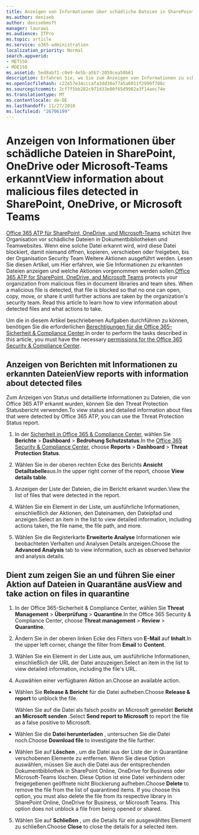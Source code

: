 ```yaml
---
title: Anzeigen von Informationen über schädliche Dateien in SharePoint, OneDrive oder Microsoft-Teams erkannt
ms.author: deniseb
author: denisebmsft
manager: laurawi
ms.audience: ITPro
ms.topic: article
ms.service: o365-administration
localization_priority: Normal
search.appverid:
- MET150
- MOE150
ms.assetid: 5ed8abf1-c0e9-4e5b-a5b7-2059cea50b61
description: Erfahren Sie, wo Sie zum Anzeigen von Informationen zu schädliche Dateien in SharePoint, OneDrive oder Teams erkannt und wie Sie auf diese Dateien ergreifen.
ms.openlocfilehash: c22e57e34cccafa3dd30a77a5a6011f2999f708c
ms.sourcegitcommit: 2cf7f5bb282c971d33e00f65d9982a3f14aec74e
ms.translationtype: MT
ms.contentlocale: de-DE
ms.lasthandoff: 11/27/2018
ms.locfileid: "26706199"
---
```

# <a name="view-information-about-malicious-files-detected-in-sharepoint-onedrive-or-microsoft-teams"></a><span data-ttu-id="b69eb-103">Anzeigen von Informationen über schädliche Dateien in SharePoint, OneDrive oder Microsoft-Teams erkannt</span><span class="sxs-lookup"><span data-stu-id="b69eb-103">View information about malicious files detected in SharePoint, OneDrive, or Microsoft Teams</span></span>

<span data-ttu-id="b69eb-p101">[Office 365 ATP für SharePoint, OneDrive, und Microsoft-Teams](atp-for-spo-odb-and-teams.md) schützt Ihre Organisation vor schädliche Dateien in Dokumentbibliotheken und Teamwebsites. Wenn eine solche Datei erkannt wird, wird diese Datei blockiert, damit niemand öffnen, kopieren, verschieben oder freigeben, bis der Organisation Security Team Weitere Aktionen ausgeführt werden. Lesen Sie diesen Artikel, um Hier erfahren, wie Sie Informationen zu erkannten Dateien anzeigen und welche Aktionen vorgenommen werden sollen.</span><span class="sxs-lookup"><span data-stu-id="b69eb-p101">[Office 365 ATP for SharePoint, OneDrive, and Microsoft Teams](atp-for-spo-odb-and-teams.md) protects your organization from malicious files in document libraries and team sites. When a malicious file is detected, that file is blocked so that no one can open, copy, move, or share it until further actions are taken by the organization's security team. Read this article to learn how to view information about detected files and what actions to take.</span></span> 

<span data-ttu-id="b69eb-107">Um die in diesem Artikel beschriebenen Aufgaben durchführen zu können, benötigen Sie die erforderlichen [Berechtigungen für die Office 365-Sicherheit &amp; Compliance Center](permissions-in-the-security-and-compliance-center.md).</span><span class="sxs-lookup"><span data-stu-id="b69eb-107">In order to perform the tasks described in this article, you must have the necessary [permissions for the Office 365 Security &amp; Compliance Center](permissions-in-the-security-and-compliance-center.md).</span></span> 
  
## <a name="view-reports-with-information-about-detected-files"></a><span data-ttu-id="b69eb-108">Anzeigen von Berichten mit Informationen zu erkannten Dateien</span><span class="sxs-lookup"><span data-stu-id="b69eb-108">View reports with information about detected files</span></span>

<span data-ttu-id="b69eb-109">Zum Anzeigen von Status und detaillierte Informationen zu Dateien, die von Office 365 ATP erkannt wurden, können Sie den Threat Protection Statusbericht verwenden.</span><span class="sxs-lookup"><span data-stu-id="b69eb-109">To view status and detailed information about files that were detected by Office 365 ATP, you can use the Threat Protection Status report.</span></span>
  
1. <span data-ttu-id="b69eb-110">In der [Sicherheit in Office 365 &amp; Compliance Center](https://security.microsoft.com), wählen Sie **Berichte** \> **Dashboard** \> **Bedrohung Schutzstatus**.</span><span class="sxs-lookup"><span data-stu-id="b69eb-110">In the [Office 365 Security &amp; Compliance Center](https://security.microsoft.com), choose **Reports** \> **Dashboard** \> **Threat Protection Status**.</span></span>
    
2. <span data-ttu-id="b69eb-111">Wählen Sie in der oberen rechten Ecke des Berichts **Ansicht Detailtabelle**aus.</span><span class="sxs-lookup"><span data-stu-id="b69eb-111">In the upper right corner of the report, choose **View details table**.</span></span>
    
3. <span data-ttu-id="b69eb-112">Anzeigen der Liste der Dateien, die im Bericht erkannt wurden.</span><span class="sxs-lookup"><span data-stu-id="b69eb-112">View the list of files that were detected in the report.</span></span>
    
4. <span data-ttu-id="b69eb-113">Wählen Sie ein Element in der Liste, um ausführliche Informationen, einschließlich der Aktionen, den Dateinamen, den Dateipfad und anzeigen.</span><span class="sxs-lookup"><span data-stu-id="b69eb-113">Select an item in the list to view detailed information, including actions taken, the file name, the file path, and more.</span></span>
    
5. <span data-ttu-id="b69eb-114">Wählen Sie die Registerkarte **Erweiterte Analyse** Informationen wie beobachteten Verhalten und Analysen Details anzeigen.</span><span class="sxs-lookup"><span data-stu-id="b69eb-114">Choose the **Advanced Analysis** tab to view information, such as observed behavior and analysis details.</span></span> 
  
## <a name="view-and-take-action-on-files-in-quarantine"></a><span data-ttu-id="b69eb-115">Dient zum zeigen Sie an und führen Sie einer Aktion auf Dateien in Quarantäne aus</span><span class="sxs-lookup"><span data-stu-id="b69eb-115">View and take action on files in quarantine</span></span>

1. <span data-ttu-id="b69eb-116">In der Office 365-Sicherheit &amp; Compliance Center, wählen Sie **Threat Management** \> **Überprüfung** \> **Quarantine**.</span><span class="sxs-lookup"><span data-stu-id="b69eb-116">In the Office 365 Security &amp; Compliance Center, choose **Threat management** \> **Review** \> **Quarantine**.</span></span>
    
2. <span data-ttu-id="b69eb-117">Ändern Sie in der oberen linken Ecke des Filters von **E-Mail** auf **Inhalt**.</span><span class="sxs-lookup"><span data-stu-id="b69eb-117">In the upper left corner, change the filter from **Email** to **Content**.</span></span>
    
3. <span data-ttu-id="b69eb-118">Wählen Sie ein Element in der Liste aus, um ausführliche Informationen, einschließlich der URL der Datei anzuzeigen.</span><span class="sxs-lookup"><span data-stu-id="b69eb-118">Select an item in the list to view detailed information, including the file's URL.</span></span>
    
4. <span data-ttu-id="b69eb-119">Auswählen einer verfügbaren Aktion an.</span><span class="sxs-lookup"><span data-stu-id="b69eb-119">Choose an available action.</span></span>
    
  - <span data-ttu-id="b69eb-120">Wählen Sie **Release &amp; Bericht** für die Datei aufheben.</span><span class="sxs-lookup"><span data-stu-id="b69eb-120">Choose **Release &amp; report** to unblock the file.</span></span> 
    
    <span data-ttu-id="b69eb-121">Wählen Sie auf die Datei als falsch positiv an Microsoft gemeldet **Bericht an Microsoft senden** .</span><span class="sxs-lookup"><span data-stu-id="b69eb-121">Select **Send report to Microsoft** to report the file as a false positive to Microsoft.</span></span> 
    
  - <span data-ttu-id="b69eb-122">Wählen Sie die **Datei herunterladen** , untersuchen Sie die Datei noch.</span><span class="sxs-lookup"><span data-stu-id="b69eb-122">Choose **Download file** to investigate the file further.</span></span> 
    
  - <span data-ttu-id="b69eb-p102">Wählen Sie auf **Löschen** , um die Datei aus der Liste der in Quarantäne verschobenen Elemente zu entfernen. Wenn Sie diese Option auswählen, müssen Sie auch die Datei aus der entsprechenden Dokumentbibliothek in SharePoint Online, OneDrive for Business oder Microsoft-Teams löschen. Diese Option ist eine Datei verhindern oder freigegebenen geöffnete nicht Blockierung aufheben.</span><span class="sxs-lookup"><span data-stu-id="b69eb-p102">Choose **Delete** to remove the file from the list of quarantined items. If you choose this option, you must also delete the file from its respective library in SharePoint Online, OneDrive for Business, or Microsoft Teams. This option does not unblock a file from being opened or shared.</span></span> 
    
5. <span data-ttu-id="b69eb-126">Wählen Sie auf **Schließen** , um die Details für ein ausgewähltes Element zu schließen.</span><span class="sxs-lookup"><span data-stu-id="b69eb-126">Choose **Close** to close the details for a selected item.</span></span> 
  
  

